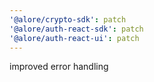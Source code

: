 ```yaml
---
'@alore/crypto-sdk': patch
'@alore/auth-react-sdk': patch
'@alore/auth-react-ui': patch
---
```


improved error handling
